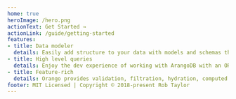 ```yaml
---
home: true
heroImage: /hero.png
actionText: Get Started →
actionLink: /guide/getting-started
features:
- title: Data modeler
  details: Easily add structure to your data with models and schemas that can index, validate, pre-populate and query ArangoDB.
- title: High level queries
  details: Enjoy the dev experience of working with ArangoDB with an ORM backing your queries. Orango can create highly customizable queries from simple data stuctures.
- title: Feature-rich
  details: Orango provides validation, filtration, hydration, computed properties, indexing and more.
footer: MIT Licensed | Copyright © 2018-present Rob Taylor
---
```

